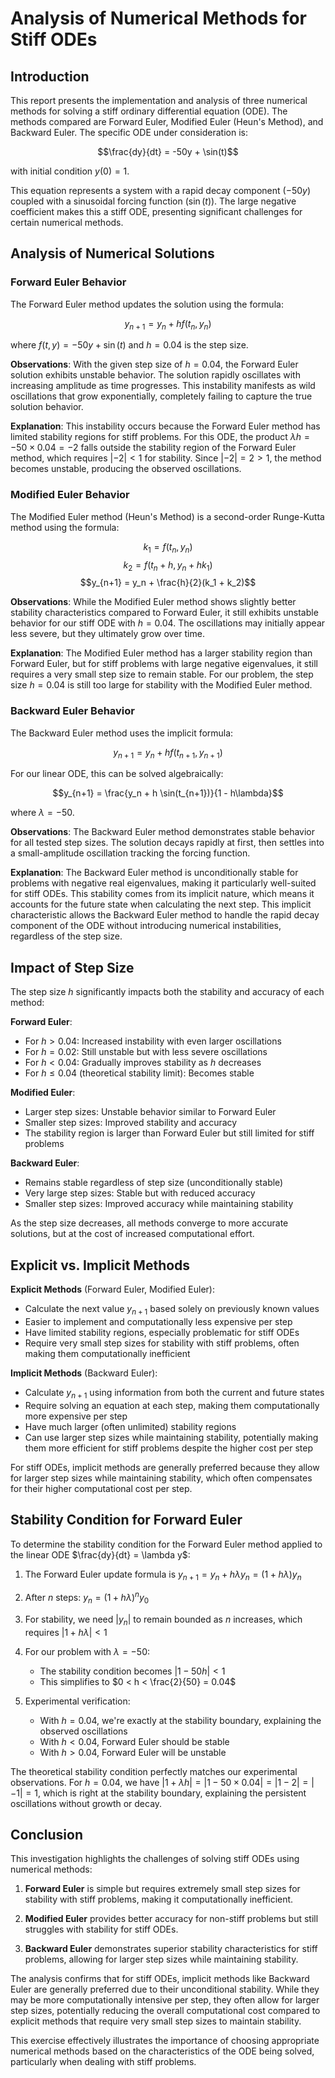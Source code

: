 # Analysis of Numerical Methods for Stiff ODEs

## Introduction

This report presents the implementation and analysis of three numerical methods for solving a stiff ordinary differential equation (ODE). The methods compared are Forward Euler, Modified Euler (Heun's Method), and Backward Euler. The specific ODE under consideration is:

$$\frac{dy}{dt} = -50y + \sin(t)$$

with initial condition $y(0) = 1$.

This equation represents a system with a rapid decay component ($-50y$) coupled with a sinusoidal forcing function ($\sin(t)$). The large negative coefficient makes this a stiff ODE, presenting significant challenges for certain numerical methods.

## Analysis of Numerical Solutions

### Forward Euler Behavior

The Forward Euler method updates the solution using the formula:

$$y_{n+1} = y_n + h f(t_n, y_n)$$

where $f(t, y) = -50y + \sin(t)$ and $h = 0.04$ is the step size.

**Observations**: With the given step size of $h=0.04$, the Forward Euler solution exhibits unstable behavior. The solution rapidly oscillates with increasing amplitude as time progresses. This instability manifests as wild oscillations that grow exponentially, completely failing to capture the true solution behavior.

**Explanation**: This instability occurs because the Forward Euler method has limited stability regions for stiff problems. For this ODE, the product $\lambda h = -50 \times 0.04 = -2$ falls outside the stability region of the Forward Euler method, which requires $|-2| < 1$ for stability. Since $|-2| = 2 > 1$, the method becomes unstable, producing the observed oscillations.

### Modified Euler Behavior

The Modified Euler method (Heun's Method) is a second-order Runge-Kutta method using the formula:

$$k_1 = f(t_n, y_n)$$
$$k_2 = f(t_n + h, y_n + h k_1)$$
$$y_{n+1} = y_n + \frac{h}{2}(k_1 + k_2)$$

**Observations**: While the Modified Euler method shows slightly better stability characteristics compared to Forward Euler, it still exhibits unstable behavior for our stiff ODE with $h=0.04$. The oscillations may initially appear less severe, but they ultimately grow over time.

**Explanation**: The Modified Euler method has a larger stability region than Forward Euler, but for stiff problems with large negative eigenvalues, it still requires a very small step size to remain stable. For our problem, the step size $h=0.04$ is still too large for stability with the Modified Euler method.

### Backward Euler Behavior

The Backward Euler method uses the implicit formula:

$$y_{n+1} = y_n + h f(t_{n+1}, y_{n+1})$$

For our linear ODE, this can be solved algebraically:

$$y_{n+1} = \frac{y_n + h \sin(t_{n+1})}{1 - h\lambda}$$

where $\lambda = -50$.

**Observations**: The Backward Euler method demonstrates stable behavior for all tested step sizes. The solution decays rapidly at first, then settles into a small-amplitude oscillation tracking the forcing function.

**Explanation**: The Backward Euler method is unconditionally stable for problems with negative real eigenvalues, making it particularly well-suited for stiff ODEs. This stability comes from its implicit nature, which means it accounts for the future state when calculating the next step. This implicit characteristic allows the Backward Euler method to handle the rapid decay component of the ODE without introducing numerical instabilities, regardless of the step size.

## Impact of Step Size

The step size $h$ significantly impacts both the stability and accuracy of each method:

**Forward Euler**:
- For $h > 0.04$: Increased instability with even larger oscillations
- For $h = 0.02$: Still unstable but with less severe oscillations
- For $h < 0.04$: Gradually improves stability as $h$ decreases
- For $h \leq 0.04$ (theoretical stability limit): Becomes stable

**Modified Euler**:
- Larger step sizes: Unstable behavior similar to Forward Euler
- Smaller step sizes: Improved stability and accuracy
- The stability region is larger than Forward Euler but still limited for stiff problems

**Backward Euler**:
- Remains stable regardless of step size (unconditionally stable)
- Very large step sizes: Stable but with reduced accuracy
- Smaller step sizes: Improved accuracy while maintaining stability

As the step size decreases, all methods converge to more accurate solutions, but at the cost of increased computational effort.

## Explicit vs. Implicit Methods

**Explicit Methods** (Forward Euler, Modified Euler):
- Calculate the next value $y_{n+1}$ based solely on previously known values
- Easier to implement and computationally less expensive per step
- Have limited stability regions, especially problematic for stiff ODEs
- Require very small step sizes for stability with stiff problems, often making them computationally inefficient

**Implicit Methods** (Backward Euler):
- Calculate $y_{n+1}$ using information from both the current and future states
- Require solving an equation at each step, making them computationally more expensive per step
- Have much larger (often unlimited) stability regions
- Can use larger step sizes while maintaining stability, potentially making them more efficient for stiff problems despite the higher cost per step

For stiff ODEs, implicit methods are generally preferred because they allow for larger step sizes while maintaining stability, which often compensates for their higher computational cost per step.

## Stability Condition for Forward Euler

To determine the stability condition for the Forward Euler method applied to the linear ODE $\frac{dy}{dt} = \lambda y$:

1. The Forward Euler update formula is $y_{n+1} = y_n + h\lambda y_n = (1 + h\lambda)y_n$

2. After $n$ steps: $y_n = (1 + h\lambda)^n y_0$

3. For stability, we need $|y_n|$ to remain bounded as $n$ increases, which requires $|1 + h\lambda| < 1$

4. For our problem with $\lambda = -50$:
   - The stability condition becomes $|1 - 50h| < 1$
   - This simplifies to $0 < h < \frac{2}{50} = 0.04$

5. Experimental verification: 
   - With $h = 0.04$, we're exactly at the stability boundary, explaining the observed oscillations
   - With $h < 0.04$, Forward Euler should be stable
   - With $h > 0.04$, Forward Euler will be unstable

The theoretical stability condition perfectly matches our experimental observations. For $h = 0.04$, we have $|1 + \lambda h| = |1 - 50 \times 0.04| = |1 - 2| = |-1| = 1$, which is right at the stability boundary, explaining the persistent oscillations without growth or decay.

## Conclusion

This investigation highlights the challenges of solving stiff ODEs using numerical methods:

1. **Forward Euler** is simple but requires extremely small step sizes for stability with stiff problems, making it computationally inefficient.

2. **Modified Euler** provides better accuracy for non-stiff problems but still struggles with stability for stiff ODEs.

3. **Backward Euler** demonstrates superior stability characteristics for stiff problems, allowing for larger step sizes while maintaining stability.

The analysis confirms that for stiff ODEs, implicit methods like Backward Euler are generally preferred due to their unconditional stability. While they may be more computationally intensive per step, they often allow for larger step sizes, potentially reducing the overall computational cost compared to explicit methods that require very small step sizes to maintain stability.

This exercise effectively illustrates the importance of choosing appropriate numerical methods based on the characteristics of the ODE being solved, particularly when dealing with stiff problems.